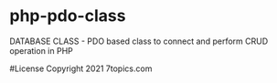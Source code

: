 # php-pdo-class
DATABASE CLASS - PDO based class to connect and perform CRUD operation in PHP

#License
Copyright 2021 7topics.com

